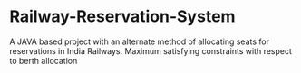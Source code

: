 # Railway-Reservation-System
A JAVA based project with an alternate method of allocating seats for reservations in India Railways. Maximum satisfying constraints with respect to berth allocation
